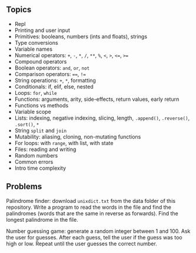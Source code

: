 ## Topics

- Repl
- Printing and user input
- Primitives: booleans, numbers (ints and floats), strings
- Type conversions
- Variable names
- Numerical operators: `+`, `-`, `*`, `/`, `**`, `%`, `<`, `>`, `<=`, `>=`
- Compound operators
- Boolean operators: `and`, `or`, `not`
- Comparison operators: `==`, `!=`
- String operations: `+`, `*`, formatting
- Conditionals: if, elif, else, nested
- Loops: `for`, `while`
- Functions: arguments, arity, side-effects, return values, early return
- Functions vs methods
- Variable scope
- Lists: indexing, negative indexing, slicing, length, `.append()`, `.reverse()`, `.sort()`, `*`
- String `split` and `join`
- Mutability: aliasing, cloning, non-mutating functions
- For loops: with `range`, with list, with state
- Files: reading and writing
- Random numbers
- Common errors
- Intro time complexity

## Problems

Palindrome finder: download `unixdict.txt` from the data folder of this repository. Write a program to read the words in the file and find the palindromes (words that are the same in reverse as forwards). Find the longest palindrome in the file.

Number guessing game: generate a random integer between 1 and 100. Ask the user for guesses. After each guess, tell the user if the guess was too high or low. Repeat until the user guesses the correct number.

